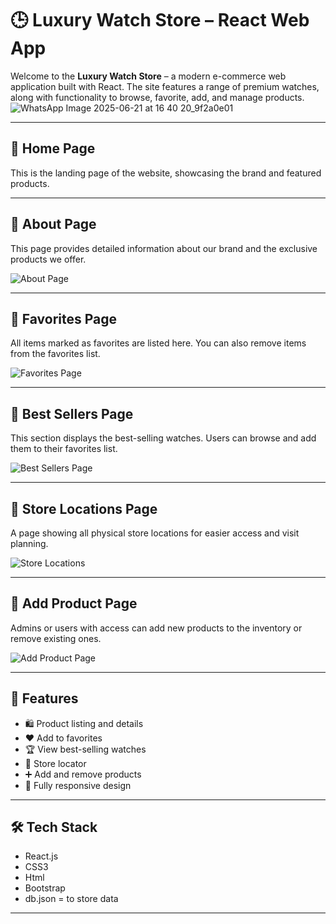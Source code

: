 # 🕒 Luxury Watch Store – React Web App

Welcome to the **Luxury Watch Store** – a modern e-commerce web application built with React. The site features a range of premium watches, along with functionality to browse, favorite, add, and manage products.
![WhatsApp Image 2025-06-21 at 16 40 20_9f2a0e01](https://github.com/user-attachments/assets/f23d2d05-778b-47a1-a708-d97af59848f0)

---

## 🔹 Home Page

This is the landing page of the website, showcasing the brand and featured products.


---

## 🔹 About Page

This page provides detailed information about our brand and the exclusive products we offer.

![About Page](https://github.com/user-attachments/assets/6a1fad1b-8753-4cda-87fc-6c928cef6444)

---

## 🔹 Favorites Page

All items marked as favorites are listed here. You can also remove items from the favorites list.

![Favorites Page](https://github.com/user-attachments/assets/b136510b-73eb-4fc4-86e5-657b824c0621)

---

## 🔹 Best Sellers Page

This section displays the best-selling watches. Users can browse and add them to their favorites list.

![Best Sellers Page](https://github.com/user-attachments/assets/6990fe67-a7a4-4baf-a040-ec8adb2289aa)

---

## 🔹 Store Locations Page

A page showing all physical store locations for easier access and visit planning.

![Store Locations](https://github.com/user-attachments/assets/e8bb122c-396a-4567-b782-c3e4d19ed576)

---

## 🔹 Add Product Page

Admins or users with access can add new products to the inventory or remove existing ones.

![Add Product Page](https://github.com/user-attachments/assets/907dfcc8-bcd9-4c71-9b45-2cc1a39377a2)

---

## 🚀 Features

- 🛍 Product listing and details  
- ❤️ Add to favorites  
- 🏆 View best-selling watches  
- 📍 Store locator  
- ➕ Add and remove products  
- 📱 Fully responsive design

---

## 🛠 Tech Stack

- React.js  
-  CSS3
-  Html
-  Bootstrap
-  db.json = to store data   

---


